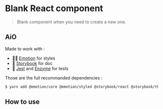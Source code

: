 # Blank React component

> Blank component when you need to create a new one.

## AiO

Made to work with :
- 👩‍🎤 [Emotion](https://emotion.sh/) for styles
- 📖 [Storybook](https://storybook.js.org) for doc
- 🧪 [Jest](https://jestjs.io) and [Enzyme](https://airbnb.io/enzyme/) for tests

Those are the full recommanded dependencies :

```sh
$ yarn add @emotion/core @emotion/styled @storybook/react @storybook/theming prop-types react react-dom enzyme enzyme-adapter-react-16
```

## How to use

